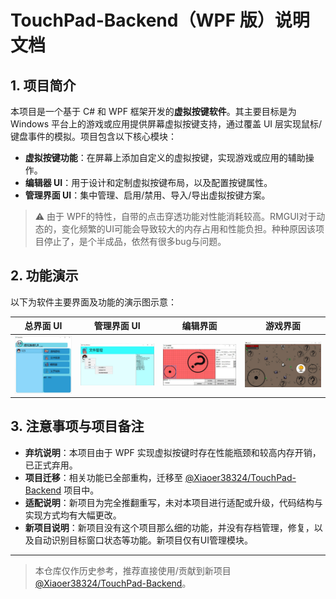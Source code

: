 # TouchPad-Backend（WPF 版）说明文档

## 1. 项目简介

本项目是一个基于 C# 和 WPF 框架开发的**虚拟按键软件**。其主要目标是为 Windows 平台上的游戏或应用提供屏幕虚拟按键支持，通过覆盖 UI 层实现鼠标/键盘事件的模拟。项目包含以下核心模块：

- **虚拟按键功能**：在屏幕上添加自定义的虚拟按键，实现游戏或应用的辅助操作。
- **编辑器 UI**：用于设计和定制虚拟按键布局，以及配置按键属性。
- **管理界面 UI**：集中管理、启用/禁用、导入/导出虚拟按键方案。

> ⚠️ 由于 WPF的特性，自带的点击穿透功能对性能消耗较高。RMGUI对于动态的，变化频繁的UI可能会导致较大的内存占用和性能负担。种种原因该项目停止了，是个半成品，依然有很多bug与问题。

## 2. 功能演示

以下为软件主要界面及功能的演示图示意：

| 总界面 UI | 管理界面 UI | 编辑界面 | 游戏界面  |
| :-: | :-: | :-: | :-: | 
| ![image1](image/main.JPG) | ![image2](image/manager.JPG) | ![image3](image/editor.JPG) | ![image4](image/gaming.JPG) |

## 3. 注意事项与项目备注

- **弃坑说明**：本项目由于 WPF 实现虚拟按键时存在性能瓶颈和较高内存开销，已正式弃用。
- **项目迁移**：相关功能已全部重构，迁移至 [@Xiaoer38324/TouchPad-Backend](https://github.com/Xiaoer38324/TouchPad-Backend) 项目中。
- **适配说明**：新项目为完全推翻重写，未对本项目进行适配或升级，代码结构与实现方式均有大幅更改。
- **新项目说明**：新项目没有这个项目那么细的功能，并没有存档管理，修复，以及自动识别目标窗口状态等功能。新项目仅有UI管理模块。

---

> 本仓库仅作历史参考，推荐直接使用/贡献到新项目 [@Xiaoer38324/TouchPad-Backend](https://github.com/Xiaoer38324/TouchPad-Backend)。